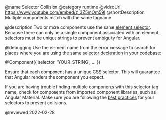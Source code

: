 @name Selector Collision
@category runtime
@videoUrl https://www.youtube.com/embed/z_3Z5mOm59I
@shortDescription Multiple components match with the same tagname

@description
Two or more components use the same [element selector](guide/component-overview#specify-the-css-selector-of-a-component). Because there can only be a single component associated with an element, selectors must be unique strings to prevent ambiguity for Angular.

@debugging
Use the element name from the error message to search for places where you are using the same [selector declaration](guide/architecture-components) in your codebase:

<code-example format="typescript" language="typescript">

&commat;Component({
  selector: 'YOUR_STRING',
  &hellip;
})

</code-example>

Ensure that each component has a unique CSS selector. This will guarantee that Angular renders the component you expect.

If you are having trouble finding multiple components with this selector tag name, check for components from imported component libraries, such as Angular Material. Make sure you are following the [best practices](guide/styleguide#component-selectors) for your selectors to prevent collisions.

<!-- links -->

<!-- external links -->

<!-- end links -->

@reviewed 2022-02-28
